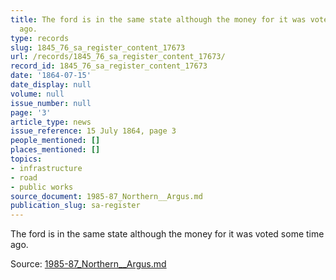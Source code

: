```yaml
---
title: The ford is in the same state although the money for it was voted some time
  ago.
type: records
slug: 1845_76_sa_register_content_17673
url: /records/1845_76_sa_register_content_17673/
record_id: 1845_76_sa_register_content_17673
date: '1864-07-15'
date_display: null
volume: null
issue_number: null
page: '3'
article_type: news
issue_reference: 15 July 1864, page 3
people_mentioned: []
places_mentioned: []
topics:
- infrastructure
- road
- public works
source_document: 1985-87_Northern__Argus.md
publication_slug: sa-register
---
```


The ford is in the same state although the money for it was voted some time ago.

Source: [1985-87_Northern__Argus.md](/downloads/markdown/1985-87_Northern__Argus.md)
